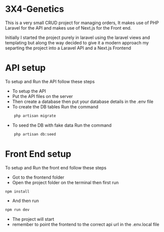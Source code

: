 # 3X4-Genetics
This is a very small CRUD project for managing orders, It makes use of PHP Laravel for the API and makes use of Next.js for the Front end.

Initially I started the project purely in laravel using the laravel views and templating but along the way decided to give it a modern approach my separting the project into a Laravel API and a Next.js Frontend


# API setup
To setup and Run the API follow these steps

- To setup the API
- Put the API files on the server
- Then create a database then put your database details in the .env file
- To create the DB tables Run the command 
```bash 
    php artisan migrate
```  

- To seed the DB with fake data Run the command
```bash 
    php artisan db:seed
``` 



# Front End setup
To setup and Run the front end follow these steps

- Got to the frontend folder
- Open the project folder on the terminal then first run
```bash
npm install
```
- And then run
```bash
npm run dev
```

- The project will start 
- remember to point the frontend to the correct api url in the .env.local file
